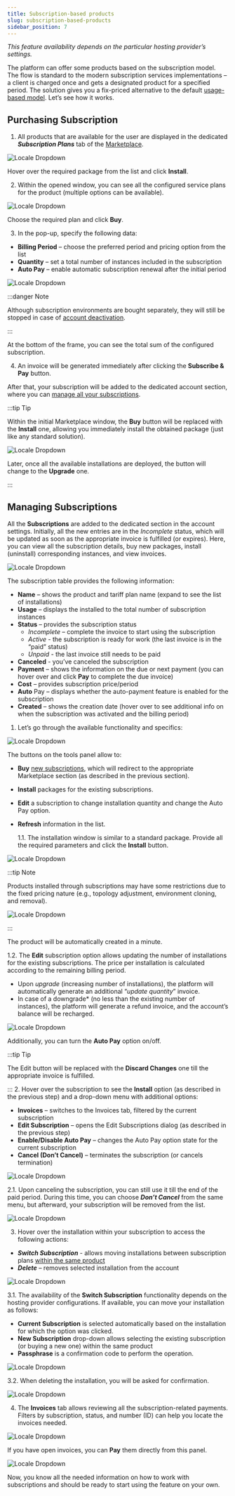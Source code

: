 ```yaml
---
title: Subscription-based products
slug: subscription-based-products
sidebar_position: 7
---
```


_This feature availability depends on the particular hosting provider’s settings._

The platform can offer some products based on the subscription model. The flow is standard to the modern subscription services implementations – a client is charged once and gets a designated product for a specified period. The solution gives you a fix-priced alternative to the default [usage-based model](/docs/account-and-pricing/pricing-model-overview). Let’s see how it works.

## Purchasing Subscription

1. All products that are available for the user are displayed in the dedicated **_Subscription Plans_** tab of the [Marketplace](/docs/deployment-tools/cloud-scripting-&-jps/marketplace).

<div style={{
    display:'flex',
    justifyContent: 'center',
    margin: '0 0 1rem 0'
}}>

![Locale Dropdown](./img/Subscription-BasedProducts/01-marketplace-subscription-plans.png)

</div>

Hover over the required package from the list and click **Install**.

2. Within the opened window, you can see all the configured service plans for the product (multiple options can be available).

<div style={{
    display:'flex',
    justifyContent: 'center',
    margin: '0 0 1rem 0'
}}>

![Locale Dropdown](./img/Subscription-BasedProducts/02-selecting-subscription-plan.png)

</div>

Choose the required plan and click **Buy**.

3. In the pop-up, specify the following data:

- **Billing Period** – choose the preferred period and pricing option from the list
- **Quantity** – set a total number of instances included in the subscription
- **Auto Pay** – enable automatic subscription renewal after the initial period

<div style={{
    display:'flex',
    justifyContent: 'center',
    margin: '0 0 1rem 0'
}}>

![Locale Dropdown](./img/Subscription-BasedProducts/03-buying-subscription-plan.png)

</div>

:::danger Note

Although subscription environments are bought separately, they will still be stopped in case of [account deactivation](/docs/account-and-pricing/account-statuses).

:::

At the bottom of the frame, you can see the total sum of the configured subscription.

4. An invoice will be generated immediately after clicking the **Subscribe & Pay** button.

After that, your subscription will be added to the dedicated account section, where you can [manage all your subscriptions](/docs/account-and-pricing/subscription-based-products#managing-subscriptions).

:::tip Tip

Within the initial Marketplace window, the **Buy** button will be replaced with the **Install** one, allowing you immediately install the obtained package (just like any standard solution).

<div style={{
    display:'flex',
    justifyContent: 'center',
    margin: '0 0 1rem 0'
}}>

![Locale Dropdown](./img/Subscription-BasedProducts/04-successfully-purchaced-subscription-plan.png)

</div>

Later, once all the available installations are deployed, the button will change to the **Upgrade** one.

:::

## Managing Subscriptions

All the **Subscriptions** are added to the dedicated section in the account settings. Initially, all the new entries are in the _Incomplete_ status, which will be updated as soon as the appropriate invoice is fulfilled (or expires). Here, you can view all the subscription details, buy new packages, install (uninstall) corresponding instances, and view invoices.

<div style={{
    display:'flex',
    justifyContent: 'center',
    margin: '0 0 1rem 0'
}}>

![Locale Dropdown](./img/Subscription-BasedProducts/05-subscriptions-section.png)

</div>

The subscription table provides the following information:

- **Name** – shows the product and tariff plan name (expand to see the list of installations)
- **Usage** – displays the installed to the total number of subscription instances
- **Status** – provides the subscription status
  - _Incomplete_ – complete the invoice to start using the subscription
  - _Active_ - the subscription is ready for work (the last invoice is in the “paid” status)
  - _Unpaid_ - the last invoice still needs to be paid
- **Canceled** - you’ve canceled the subscription
- **Payment** – shows the information on the due or next payment (you can hover over and click **Pay** to complete the due invoice)
- **Cost** – provides subscription price/period
- **Auto** Pay – displays whether the auto-payment feature is enabled for the subscription
- **Created** – shows the creation date (hover over to see additional info on when the subscription was activated and the billing period)

1. Let’s go through the available functionality and specifics:

<div style={{
    display:'flex',
    justifyContent: 'center',
    margin: '0 0 1rem 0'
}}>

![Locale Dropdown](./img/Subscription-BasedProducts/06-subscriptions-tools-panel.png)

</div>

The buttons on the tools panel allow to:

- **Buy** [new subscriptions](/docs/account-and-pricing/subscription-based-products#purchasing-subscription), which will redirect to the appropriate Marketplace section (as described in the previous section).
- **Install** packages for the existing subscriptions.
- **Edit** a subscription to change installation quantity and change the Auto Pay option.
- **Refresh** information in the list.

  1.1. The installation window is similar to a standard package. Provide all the required parameters and click the **Install** button.

<div style={{
    display:'flex',
    justifyContent: 'center',
    margin: '0 0 1rem 0'
}}>

![Locale Dropdown](./img/Subscription-BasedProducts/07-subscription-item-installation.png)

</div>

:::tip Note

Products installed through subscriptions may have some restrictions due to the fixed pricing nature (e.g., topology adjustment, environment cloning, and removal).

<div style={{
    display:'flex',
    justifyContent: 'center',
    margin: '0 0 1rem 0'
}}>

![Locale Dropdown](./img/Subscription-BasedProducts/08-subscription-item-restricted-functionality.png)

</div>

:::

The product will be automatically created in a minute.

1.2. The **Edit** subscription option allows updating the number of installations for the existing subscriptions. The price per installation is calculated according to the remaining billing period.

- Upon _upgrade_ (increasing number of installations), the platform will automatically generate an additional “_update quantity_” invoice.
- In case of a downgrade\* (no less than the existing number of instances), the platform will generate a refund invoice, and the account’s balance will be recharged.

<div style={{
    display:'flex',
    justifyContent: 'center',
    margin: '0 0 1rem 0'
}}>

![Locale Dropdown](./img/Subscription-BasedProducts/09-edit-subscription-dialog.png)

</div>

Additionally, you can turn the **Auto Pay** option on/off.

:::tip Tip

The Edit button will be replaced with the **Discard Changes** one till the appropriate invoice is fulfilled.

::: 2. Hover over the subscription to see the **Install** option (as described in the previous step) and a drop-down menu with additional options:

- **Invoices** – switches to the Invoices tab, filtered by the current subscription
- **Edit Subscription** – opens the Edit Subscriptions dialog (as described in the previous step)
- **Enable/Disable Auto Pay** – changes the Auto Pay option state for the current subscription
- **Cancel (Don’t Cancel)** – terminates the subscription (or cancels termination)

<div style={{
    display:'flex',
    justifyContent: 'center',
    margin: '0 0 1rem 0'
}}>

![Locale Dropdown](./img/Subscription-BasedProducts/10-subscription-product-menu.png)

</div>

2.1. Upon canceling the subscription, you can still use it till the end of the paid period. During this time, you can choose **_Don’t Cancel_** from the same menu, but afterward, your subscription will be removed from the list.

<div style={{
    display:'flex',
    justifyContent: 'center',
    margin: '0 0 1rem 0'
}}>

![Locale Dropdown](./img/Subscription-BasedProducts/11-cancel-subscription-confirmation.png)

</div>

3. Hover over the installation within your subscription to access the following actions:

- **_Switch Subscription_** - allows moving installations between subscription plans <u>within the same product</u>
- **_Delete_** – removes selected installation from the account

<div style={{
    display:'flex',
    justifyContent: 'center',
    margin: '0 0 1rem 0'
}}>

![Locale Dropdown](./img/Subscription-BasedProducts/12-subscription-item-menu.png)

</div>

3.1. The availability of the **Switch Subscription** functionality depends on the hosting provider configurations. If available, you can move your installation as follows:

- **Current Subscription** is selected automatically based on the installation for which the option was clicked.
- **New Subscription** drop-down allows selecting the existing subscription (or buying a new one) within the same product
- **Passphrase** is a confirmation code to perform the operation.

<div style={{
    display:'flex',
    justifyContent: 'center',
    margin: '0 0 1rem 0'
}}>

![Locale Dropdown](./img/Subscription-BasedProducts/13-switch-subscription-dialog.png)

</div>

3.2. When deleting the installation, you will be asked for confirmation.

<div style={{
    display:'flex',
    justifyContent: 'center',
    margin: '0 0 1rem 0'
}}>

![Locale Dropdown](./img/Subscription-BasedProducts/14-delete-subscription-item-confirmation.png)

</div>

4. The **Invoices** tab allows reviewing all the subscription-related payments. Filters by subscription, status, and number (ID) can help you locate the invoices needed.

<div style={{
    display:'flex',
    justifyContent: 'center',
    margin: '0 0 1rem 0'
}}>

![Locale Dropdown](./img/Subscription-BasedProducts/15-subscription-invoices.png)

</div>

If you have open invoices, you can **Pay** them directly from this panel.

<div style={{
    display:'flex',
    justifyContent: 'center',
    margin: '0 0 1rem 0'
}}>

![Locale Dropdown](./img/Subscription-BasedProducts/16-pay-subscription-invoice.png)

</div>

Now, you know all the needed information on how to work with subscriptions and should be ready to start using the feature on your own.
